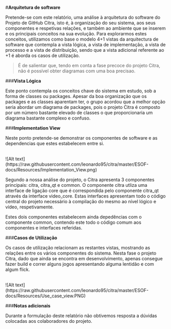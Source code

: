 ﻿
#**Arquitetura de software**

Pretende-se com este relatório, uma análise à arquitetura do software do Projeto de GitHub Citra, isto é, à organização do seu sistema, aos seus componentes e respetivas relações, e também ao ambiente que se inserem e os principais conceitos na sua evolução. Para explorarmos estes conceitos, utilizamos como base o modelo 4+1 vistas da arquitectura de software que contempla a vista lógica, a vista de implementação, a vista de processo e a vista de distribuição, sendo que a vista adicional referente ao +1 é aborda os casos de utilização.

 > É de salientar que, tendo em conta a fase precoce do projeto Citra, não é possível obter diagramas com uma boa precisao.

###**Vista Lógica**

Este ponto contempla os conceitos chave do sistema em estudo, sob a forma de classes ou packages.
Apesar da boa organização que os packages e as classes aparentam ter, o grupo acordou que a melhor opção seria abordar um diagrama de packages, pois o projeto Citra é composto por um número bastante elevado de classes o que proporcionaria um diagrama bastante complexo e confuso.

###**Implementation View**

Neste ponto pretende-se demonstrar os componentes de software e as dependencias que estes estabelecem entre si.

<br>
![Alt text](https://raw.githubusercontent.com/leonardo95/citra/master/ESOF-docs/Resources/Implementation_View.png)
<br>

Segundo a nossa análise do projeto, o Citra apresenta 3 componentes principais: citra, citra_qt e common. O componente citra utliza uma interface de ligação core que é correspondida pelo componente citra_qt através da interface video_core. Estas interfaces apresentam todo o código central do projeto necessário à compilação do mesmo ao nível lógico e vídeo, respetivamente.

Estes dois componentes estabelecem ainda depedências com o componente common, contendo este todo o código comum aos componentes e interfaces referidas.

###**Casos de Utilização**

Os casos de utilização relacionam as restantes vistas, mostrando as relações entre os vários componentes do sistema.
Nesta fase o projeto Citra, dado que ainda se encontra em desenvolvimento, apenas consegue fazer build e correr alguns jogos apresentando alguma lentidão e com algum flick.

<br>
![Alt text](https://raw.githubusercontent.com/leonardo95/citra/master/ESOF-docs/Resources/Use_case_view.PNG)
<br>

###**Notas adicionais**

Durante a formulação deste relatório não obtivemos resposta a dúvidas colocadas aos colaboradores do projeto.